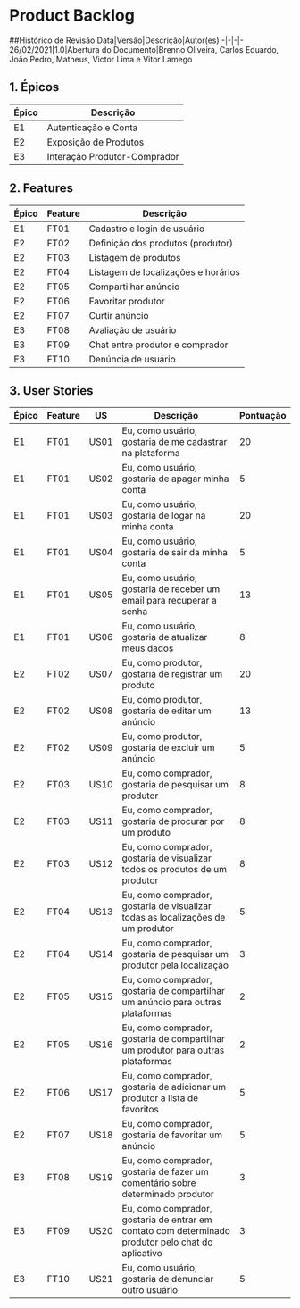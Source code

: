 # Product Backlog
##Histórico de Revisão
Data|Versão|Descrição|Autor(es)
-|-|-|-
26/02/2021|1.0|Abertura do Documento|Brenno Oliveira, Carlos Eduardo, João Pedro, Matheus, Victor Lima e Vitor Lamego

## 1. Épicos
Épico|Descrição
-|-
E1|Autenticação e Conta
E2|Exposição de Produtos
E3|Interação Produtor-Comprador

## 2. Features
Épico|Feature|Descrição
-|-|-
E1|FT01|Cadastro e login de usuário
E2|FT02|Definição dos produtos (produtor)
E2|FT03|Listagem de produtos
E2|FT04|Listagem de localizações e horários
E2|FT05|Compartilhar anúncio
E2|FT06|Favoritar produtor
E2|FT07|Curtir anúncio
E3|FT08|Avaliação de usuário
E3|FT09|Chat entre produtor e comprador
E3|FT10|Denúncia de usuário


## 3. User Stories
Épico|Feature|US|Descrição|Pontuação
-|-|-|-|-
E1|FT01|US01|Eu, como usuário, gostaria de me cadastrar na plataforma|20
E1|FT01|US02|Eu, como usuário, gostaria de apagar minha conta|5
E1|FT01|US03|Eu, como usuário, gostaria de logar na minha conta|20
E1|FT01|US04|Eu, como usuário, gostaria de sair da minha conta|5
E1|FT01|US05|Eu, como usuário, gostaria de receber um email para recuperar a senha|13
E1|FT01|US06|Eu, como usuário, gostaria de atualizar meus dados|8
E2|FT02|US07|Eu, como produtor, gostaria de registrar um produto|20
E2|FT02|US08|Eu, como produtor, gostaria de editar um anúncio|13
E2|FT02|US09|Eu, como produtor, gostaria de excluir um anúncio|5
E2|FT03|US10|Eu, como comprador, gostaria de pesquisar um produtor|8
E2|FT03|US11|Eu, como comprador, gostaria de procurar por um produto|8
E2|FT03|US12|Eu, como comprador, gostaria de visualizar todos os produtos de um produtor|8
E2|FT04|US13|Eu, como comprador, gostaria de visualizar todas as localizações de um produtor|5
E2|FT04|US14|Eu, como comprador, gostaria de pesquisar um produtor pela localização|3
E2|FT05|US15|Eu, como comprador, gostaria de compartilhar um anúncio para outras plataformas|2
E2|FT05|US16|Eu, como comprador, gostaria de compartilhar um produtor para outras plataformas|2
E2|FT06|US17|Eu, como comprador, gostaria de adicionar um produtor a lista de favoritos|5
E2|FT07|US18|Eu, como comprador, gostaria de favoritar um anúncio|5
E3|FT08|US19|Eu, como comprador, gostaria de fazer um comentário sobre determinado produtor|3
E3|FT09|US20|Eu, como comprador, gostaria de entrar em contato com determinado produtor pelo chat do aplicativo|3
E3|FT10|US21|Eu, como usuário, gostaria de denunciar outro usuário|5

